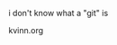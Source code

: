 i don't know what a "git" is 

kvinn.org

<!---
Cubiipusad/Cubiipusad is a ✨ special ✨ repository because its `README.md` (this file) appears on your GitHub profile.
You can click the Preview link to take a look at your changes.
--->
